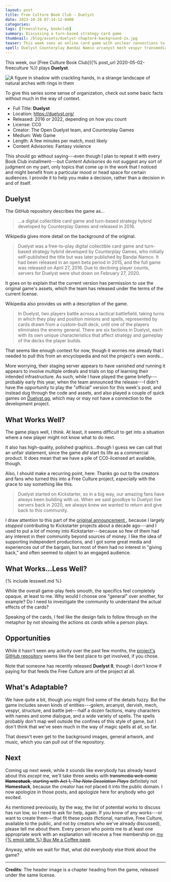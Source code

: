 ```yaml
---
layout: post
title: Free Culture Book Club — Duelyst
date: 2023-10-28 07:14:12-0400
categories:
tags: [freeculture, bookclub]
summary: Discussing a turn-based strategy card game
thumbnail: /blog/assets/duelyst-chapter4-background-2x.jpg
teaser: This week sees an online card game with unclear connections to its source material.
spell: Duelyst Counterplay Bandai Namco arcanyst mech vespyr transmedia Homestuck
---
```


This week, our [Free Culture Book Club]({% post_url 2020-05-02-freeculture %}) plays **Duelyst**.

![A figure in shadow with crackling hands, in a strange landscape of natural arches with rings in them](/blog/assets/duelyst-chapter4-background-2x.jpg "Do you see what Free Culture could look like if we paid artists for things...?")

To give this series some sense of organization, check out some basic facts without much in the way of context.

 * Full Title:  **Duelyst**
 * Location:  <https://duelyst.org/>
 * Released:  2016 or 2022, depending on how you count
 * License:  CC0
 * Creator:  The Open Duelyst team, and Counterplay Games
 * Medium:  Web Game
 * Length:  A few minutes per match, most likely
 * Content Advisories:  Fantasy violence

This should go without saying---even though I plan to repeat it with every Book Club installment---but *Content Advisories* do not suggest any sort of judgment on my part, only topics that come up in the work that I noticed and might benefit from a particular mood or head space for certain audiences.  I provide it to help you make a decision, rather than a decision in and of itself.

## Duelyst

The GitHub repository describes the game as...

 > ...a digital collectible card game and turn-based strategy hybrid developed by Counterplay Games and released in 2016.

Wikipedia gives more detail on the background of the original.

 > Duelyst was a free-to-play digital collectible card game and turn-based strategy hybrid developed by Counterplay Games, who initially self-published the title but was later published by Bandai Namco. It had been released in an open beta period in 2015, and the full game was released on April 27, 2016. Due to declining player counts, servers for Duelyst were shut down on February 27, 2020.

It goes on to explain that the current version has permission to use the original game's assets, which the team has released under the terms of the current license.

Wikipedia also provides us with a description of the game.

 > In Duelyst, two players battle across a tactical battlefield, taking turns in which they play and position minions and spells, represented by cards drawn from a custom-built deck, until one of the players eliminates the enemy general. There are six factions in Duelyst, each with its own unique characteristics that affect strategy and gameplay of the decks the player builds.

That seems like enough context for now, though it worries me already that I needed to pull this from an encyclopedia and not the project's own words...

More worrying, their staging server appears to have vanished *and* running it appears to involve multiple ordeals and trials on top of learning their intended infrastructure.  As such, while I have played the game briefly---probably early this year, when the team announced the release---I didn't have the opportunity to play the "official" version for this week's post, and instead dug through the code and assets, and also played a couple of quick games on [Duelyst.gg](https://duelyst.gg/), which may or may not have a connection to the development project.

## What Works Well?

The game plays well, I think.  At least, it seems difficult to get into a situation where a new player might not know what to do next.

It also has high-quality, polished graphics...though I guess we can call that an unfair statement, since the game *did* start its life as a commercial product.  It does mean that we have a pile of CC0-licensed art available, though.

Also, I should make a recurring point, here:  Thanks go out to the creators and fans who turned this into a Free Culture project, *especially* with the grace to say something like this.

 > Duelyst started on Kickstarter, so in a big way, our amazing fans have always been building with us.  When we said goodbye to Duelyst live servers back in 2020, we always knew we wanted to return and give back to this community.

I draw attention to this part of the [original announcement <i class="fab fa-youtube"></i>](https://www.youtube.com/watch?v=h3Cuz6d_7x0), because I largely *stopped* contributing to Kickstarter projects about a decade ago---and I used to put a *lot* of money into Kickstarter---because so few of them had any interest in their community beyond sources of money.  I like the idea of supporting independent productions, and I got some great media and experiences out of the bargain, but most of them had no interest in "giving back," and often seemed to object to an engaged audience.

## What Works...Less Well?

{% include lesswell.md %}

While the overall game-play feels smooth, the specifics feel completely opaque, at least to me.  Why would I choose one "general" over another, for example?  Do I need to investigate the community to understand the actual effects of the cards?

Speaking of the cards, I feel like the design fails to follow through on the metaphor by not showing the actions *as cards* while a person plays.

## Opportunities

While it hasn't seen any activity over the past few months, the [project's GitHub repository](https://github.com/open-duelyst/duelyst) seems like the best place to get involved, if you chose.

Note that someone has recently released **Duelyst II**, though I don't know if paying for that feeds the Free Culture arm of the project at all.

## What's Adaptable?

We have quite a bit, though you might find some of the details fuzzy.  But the game includes seven kinds of entities---golem, arcanyst, dervish, mech, vespyr, structure, and battle pet---half a dozen factions, many characters with names and some dialogue, and a wide variety of spells.  The spells probably don't map well outside the confines of this style of game, but I don't think that we've seen much in the way of magic spells at all, so far.

That doesn't even get to the background images, general artwork, and music, which you can pull out of the repository.

## Next

Coming up next week, while it sounds like everybody has already heard about this *except* me, we'll take three weeks with ~~transmedia web comic **Homestuck**, starting with Act 1, *The Note Desolation Plays*~~ definitely not **Homestuck**, because the creator has *not* placed it into the public domain.  I now apologize in those posts, and apologize here for anybody who got excited.

As mentioned previously, by the way, the list of potential works to discuss has run low, so I need to ask for help, again.  If you know of any works---or want to create them---that fit these posts (fictional, narrative, Free Culture, available to the public, and not by creators who we've already discussed), please tell me about them.  Every person who points me to at least one appropriate work with an explanation will receive a free membership on [my {% emoji latte %} Buy Me a Coffee page](https://buymeacoffee.com/jcolag).

Anyway, while we wait for that, what did everybody else think about the game?

* * *

**Credits**:  The header image is a chapter heading from the game, released under the same license.
